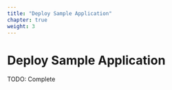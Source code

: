 ```yaml
---
title: "Deploy Sample Application"
chapter: true
weight: 3
---
```


# Deploy Sample Application
TODO: Complete